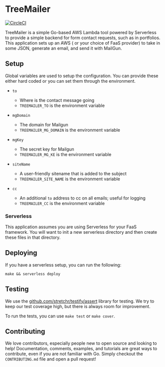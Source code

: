 # TreeMailer

[![CircleCI](https://circleci.com/gh/TreelightSoftware/treemailer/tree/master.svg?style=svg)](https://circleci.com/gh/TreelightSoftware/treemailer/tree/master)

TreeMailer is a simple Go-based AWS Lambda tool powered by Serverless to provide a simple backend for form contact requests, such as in portfolios. This application sets up an AWS
( or your choice of FaaS provider) to take in some JSON, generate an email, and send it with MailGun.

## Setup

Global variables are used to setup the configuration. You can provide these either hard coded or you can set them through the environment.

* `to`
  * Where is the contact message going
  * `TREEMAILER_TO` is the environment variable

* `mgDomain`
  * The domain for Mailgun
  * `TREEMAILER_MG_DOMAIN` is the environment variable

* `mgKey`
  * The secret key for Mailgun
  * `TREEMAILER_MG_KE` is the environment variable

* `siteName`
  * A user-friendly sitename that is added to the subject
  * `TREEMAILER_SITE_NAME` is the environment variable

* `cc`
  * An additional `to` address to cc on all emails; useful for logging
  * `TREEMAILER_CC` is the environment variable

### Serverless

This application assumes you are using Serverless for your FaaS framework. You will want to init a new serverless directory and then create these files in that directory.

## Deploying

If you have a serverless setup, you can run the following:

`make && serverless deploy`

## Testing

We use the [github.com/stretchr/testify/assert](Assert) library for testing. We try to keep our test coverage high, but there is always room for improvement.

To run the tests, you can use `make test` or `make cover`.

## Contributing

We love contributors, especially people new to open source and looking to help! Documentation, comments, examples, and tutorials are great ways to contribute, even if you are not familiar with Go. Simply checkout the `CONTRIBUTING.md` file and open a pull request!